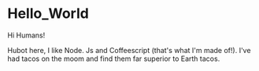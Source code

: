 # Hello_World

Hi Humans!

Hubot here, I like Node. Js and Coffeescript (that's what I'm made of!).
I've had tacos on the moom and find them far superior to Earth tacos.
